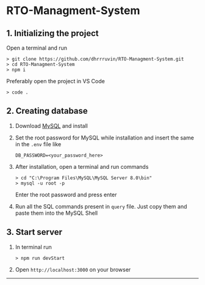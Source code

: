 # RTO-Managment-System
## 1. Initializing the project
Open a terminal and run

    > git clone https://github.com/dhrrruvin/RTO-Managment-System.git
    > cd RTO-Managment-System
    > npm i

Preferably open the project in VS Code

    > code .
    
## 2. Creating database
1. Download [MySQL](https://dev.mysql.com/get/Downloads/MySQLInstaller/mysql-installer-web-community-8.0.32.0.msi) and install
1. Set the root password for MySQL while installation and insert the same in the `.env` file like 

    ```
    DB_PASSWORD=<your_password_here>
    ```
1. After installation, open a terminal and run commands

    ```
    > cd "C:\Program Files\MySQL\MySQL Server 8.0\bin"
    > mysql -u root -p
    ```
    Enter the root password and press enter
1. Run all the SQL commands present in `query` file. Just copy them and paste them into the MySQL Shell
## 3. Start server
1. In terminal run

    ```
    > npm run devStart
    ```
1. Open ```http://localhost:3000``` on your browser

___
